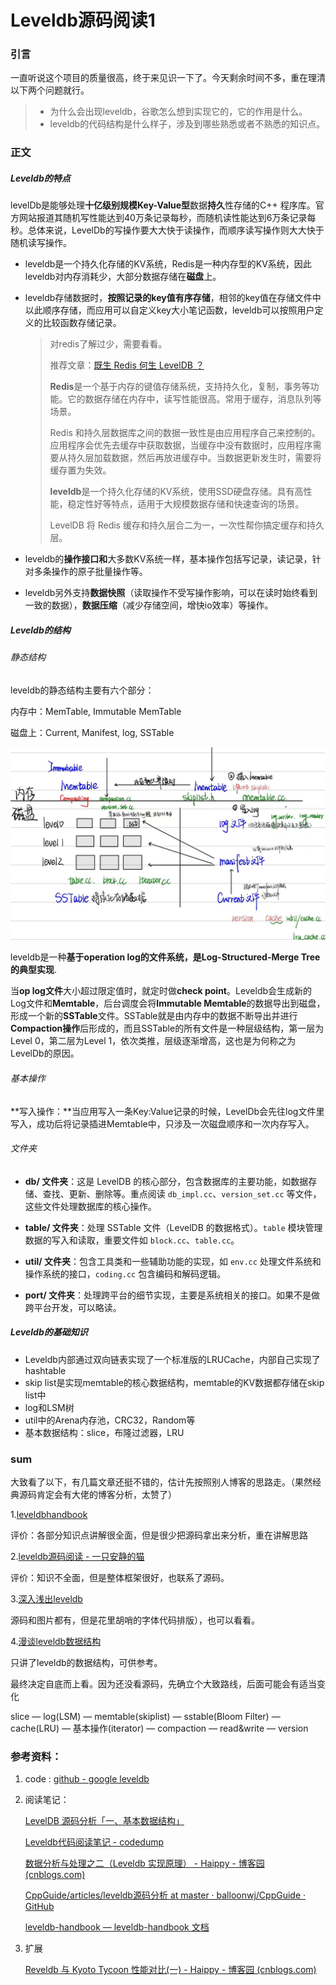 # Leveldb源码阅读1

### 引言

一直听说这个项目的质量很高，终于来见识一下了。今天剩余时间不多，重在理清以下两个问题就行。

> - 为什么会出现leveldb，谷歌怎么想到实现它的，它的作用是什么。
> - leveldb的代码结构是什么样子，涉及到哪些熟悉或者不熟悉的知识点。



### 正文

##### Leveldb的特点

levelDb是能够处理**十亿级别规模Key-Value型**数据**持久**性存储的C++ 程序库。官方网站报道其随机写性能达到40万条记录每秒，而随机读性能达到6万条记录每秒。总体来说，LevelDb的写操作要大大快于读操作，而顺序读写操作则大大快于随机读写操作。

- leveldb是一个持久化存储的KV系统，Redis是一种内存型的KV系统，因此leveldb对内存消耗少，大部分数据存储在**磁盘**上。

- leveldb存储数据时，**按照记录的key值有序存储**，相邻的key值在存储文件中以此顺序存储，而应用可以自定义key大小笔记函数，leveldb可以按照用户定义的比较函数存储记录。

  > 对redis了解过少，需要看看。
  >
  > 推荐文章：[既生 Redis 何生 LevelDB ？](https://cloud.tencent.com/developer/article/1380665)
  >
  > **Redis**是一个基于内存的键值存储系统，支持持久化，复制，事务等功能。它的数据存储在内存中，读写性能很高。常用于缓存，消息队列等场景。
  >
  > Redis 和持久层数据库之间的数据一致性是由应用程序自己来控制的。应用程序会优先去缓存中获取数据，当缓存中没有数据时，应用程序需要从持久层加载数据，然后再放进缓存中。当数据更新发生时，需要将缓存置为失效。
  >
  > **leveldb**是一个持久化存储的KV系统，使用SSD硬盘存储。具有高性能，稳定性好等特点，适用于大规模数据存储和快速查询的场景。
  >
  > LevelDB 将 Redis 缓存和持久层合二为一，一次性帮你搞定缓存和持久层。

- leveldb的**操作接口和**大多数KV系统一样，基本操作包括写记录，读记录，针对多条操作的原子批量操作等。

- leveldb另外支持**数据快照**（读取操作不受写操作影响，可以在读时始终看到一致的数据），**数据压缩**（减少存储空间，增快io效率）等操作。



##### Leveldb的结构

###### 静态结构

leveldb的静态结构主要有六个部分：

内存中：MemTable, Immutable MemTable

磁盘上：Current, Manifest, log, SSTable

![1](images/1.jpg)

leveldb是一种**基于operation log的文件系统，是Log-Structured-Merge Tree的典型实现**.

当**op log文件**大小超过限定值时，就定时做**check point**。Leveldb会生成新的Log文件和**Memtable**，后台调度会将**Immutable Memtable**的数据导出到磁盘，形成一个新的**SSTable**文件。SSTable就是由内存中的数据不断导出并进行**Compaction操作**后形成的，而且SSTable的所有文件是一种层级结构，第一层为Level 0，第二层为Level 1，依次类推，层级逐渐增高，这也是为何称之为LevelDb的原因。



###### 基本操作

**写入操作：**当应用写入一条Key:Value记录的时候，LevelDb会先往log文件里写入，成功后将记录插进Memtable中，只涉及一次磁盘顺序和一次内存写入。



###### 文件夹

- **db/ 文件夹**：这是 LevelDB 的核心部分，包含数据库的主要功能，如数据存储、查找、更新、删除等。重点阅读 `db_impl.cc`、`version_set.cc` 等文件，这些文件处理数据库的核心操作。

- **table/ 文件夹**：处理 SSTable 文件（LevelDB 的数据格式）。`table` 模块管理数据的写入和读取，重要文件如 `block.cc`、`table.cc`。
- **util/ 文件夹**：包含工具类和一些辅助功能的实现，如 `env.cc` 处理文件系统和操作系统的接口，`coding.cc` 包含编码和解码逻辑。
- **port/ 文件夹**：处理跨平台的细节实现，主要是系统相关的接口。如果不是做跨平台开发，可以略读。



##### Leveldb的基础知识

- Leveldb内部通过双向链表实现了一个标准版的LRUCache，内部自己实现了hashtable
- skip list是实现memtable的核心数据结构，memtable的KV数据都存储在skip list中
- log和LSM树
- util中的Arena内存池，CRC32，Random等
- 基本数据结构：slice，布隆过滤器，LRU



### sum

大致看了以下，有几篇文章还挺不错的，估计先按照别人博客的思路走。（果然经典源码肯定会有大佬的博客分析，太赞了）

1.[leveldbhandbook](https://leveldb-handbook.readthedocs.io/zh/latest/basic.html)

评价：各部分知识点讲解很全面，但是很少把源码拿出来分析，重在讲解思路

2.[leveldb源码阅读 - 一只安静的猫](https://www.myway5.com/index.php/articles/)

评价：知识不全面，但是整体框架很好，也联系了源码。

3.[深入浅出leveldb](https://blog.mrcroxx.com/categories/%E6%B7%B1%E5%85%A5%E6%B5%85%E5%87%BAleveldb/)

源码和图片都有，但是花里胡哨的字体代码排版），也可以看看。

4.[漫谈leveldb数据结构](https://www.qtmuniao.com/categories/%E6%BA%90%E7%A0%81%E9%98%85%E8%AF%BB/leveldb/)

只讲了leveldb的数据结构，可供参考。



最终决定自底而上看。因为还没看源码，先确立个大致路线，后面可能会有适当变化

slice — log(LSM) — memtable(skiplist) — sstable(Bloom Filter) — cache(LRU) — 基本操作(iterator) — compaction — read&write — version



### 参考资料：

1. code : [github - google leveldb](https://github.com/google/leveldb/tree/main)

2. 阅读笔记：

   [LevelDB 源码分析「一、基本数据结构」](https://sf-zhou.github.io/leveldb/leveldb_01_data_structure.html)

   [Leveldb代码阅读笔记 - codedump](https://www.codedump.info/post/20190215-leveldb/#%E6%95%B4%E4%BD%93%E6%9E%B6%E6%9E%84)

   [数据分析与处理之二（Leveldb 实现原理） - Haippy - 博客园 (cnblogs.com)](https://www.cnblogs.com/haippy/archive/2011/12/04/2276064.html)

   [CppGuide/articles/leveldb源码分析 at master · balloonwj/CppGuide · GitHub](https://github.com/balloonwj/CppGuide/tree/master/articles/leveldb源码分析)

   [leveldb-handbook — leveldb-handbook 文档](https://leveldb-handbook.readthedocs.io/zh/latest/index.html)

3. 扩展

   [Reveldb 与 Kyoto Tycoon 性能对比(一) - Haippy - 博客园 (cnblogs.com)](https://www.cnblogs.com/haippy/archive/2013/01/03/2843163.html)